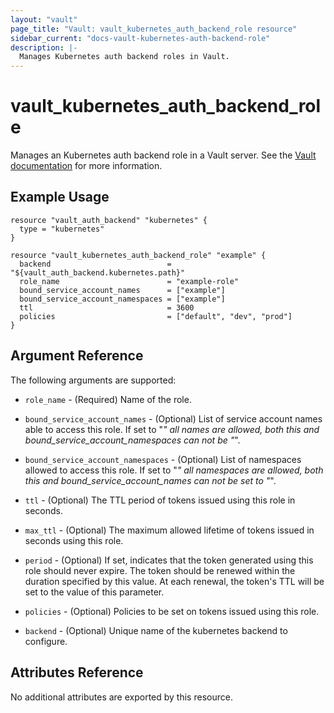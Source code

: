 ```yaml
---
layout: "vault"
page_title: "Vault: vault_kubernetes_auth_backend_role resource"
sidebar_current: "docs-vault-kubernetes-auth-backend-role"
description: |-
  Manages Kubernetes auth backend roles in Vault.
---
```


# vault\_kubernetes\_auth\_backend\_role

Manages an Kubernetes auth backend role in a Vault server. See the [Vault
documentation](https://www.vaultproject.io/docs/auth/kubernetes.html) for more
information.

## Example Usage

```hcl
resource "vault_auth_backend" "kubernetes" {
  type = "kubernetes"
}

resource "vault_kubernetes_auth_backend_role" "example" {
  backend                          = "${vault_auth_backend.kubernetes.path}"
  role_name                        = "example-role"
  bound_service_account_names      = ["example"]
  bound_service_account_namespaces = ["example"]
  ttl                              = 3600
  policies                         = ["default", "dev", "prod"]
}
```

## Argument Reference

The following arguments are supported:

* `role_name` - (Required) Name of the role.

* `bound_service_account_names` - (Optional) List of service account names able to access this role. If set to "*" all names are allowed, both this and bound_service_account_namespaces can not be "*".

* `bound_service_account_namespaces` - (Optional) List of namespaces allowed to access this role. If set to "*" all namespaces are allowed, both this and bound_service_account_names can not be set to "*".

* `ttl` - (Optional) The TTL period of tokens issued using this role in seconds.

* `max_ttl` - (Optional) The maximum allowed lifetime of tokens issued in seconds using this role.

* `period` - (Optional) If set, indicates that the token generated using this role should never expire. The token should be renewed within the duration specified by this value. At each renewal, the token's TTL will be set to the value of this parameter.

* `policies` - (Optional) Policies to be set on tokens issued using this role.

* `backend` - (Optional) Unique name of the kubernetes backend to configure.

## Attributes Reference

No additional attributes are exported by this resource.
